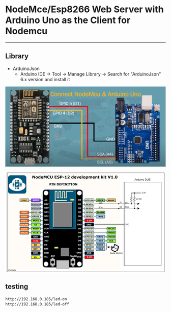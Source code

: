 # NodeMce/Esp8266 Web Server with Arduino Uno as the Client for Nodemcu 

---

## Library 
- ArduinoJson
	- Arduino IDE -> Tool -> Manage Library -> Search for "ArduinoJson"  6.x version and install it 

![img](https://github.com/adarshkumarsingh83/arduino/blob/master/APPLICATION/Esp8266-server-uno-client-directpin-communication/CONNECTION.png)

![img](https://github.com/adarshkumarsingh83/arduino/blob/master/APPLICATION/Esp8266-server-uno-client-directpin-communication/I2CNodex.png)

## testing
```
http://192.168.0.185/led-on
http://192.168.0.185/led-off
```


